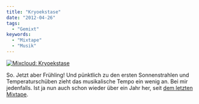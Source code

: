 ```yaml
---
title: "Kryoekstase"
date: "2012-04-26"
tags:
  - "Gemixt"
keywords:
  - "Mixtape"
  - "Musik"
---
```


[![Mixcloud: Kryoekstase](/images/codecandies/kryoekstase.jpg)](https://www.mixcloud.com/OgeeTheOldie/kryoekstase/)

So. Jetzt aber Frühling! Und pünktlich zu den ersten Sonnenstrahlen und Temperaturschüben zieht das musikalische Tempo ein wenig an. Bei mir jedenfalls. Ist ja nun auch schon wieder über ein Jahr her, seit [dem letzten Mixtape](/codecandies/2011/03/14/exit-from-planet-earth/).
